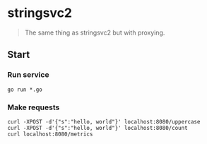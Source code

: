 # stringsvc2
> The same thing as stringsvc2 but with proxying.

## Start
### Run service
```
go run *.go
```

### Make requests
```
curl -XPOST -d'{"s":"hello, world"}' localhost:8080/uppercase
curl -XPOST -d'{"s":"hello, world"}' localhost:8080/count
curl localhost:8080/metrics
```
